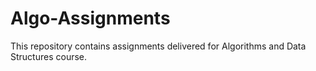 # Algo-Assignments
This repository contains assignments delivered for Algorithms and Data Structures course.
